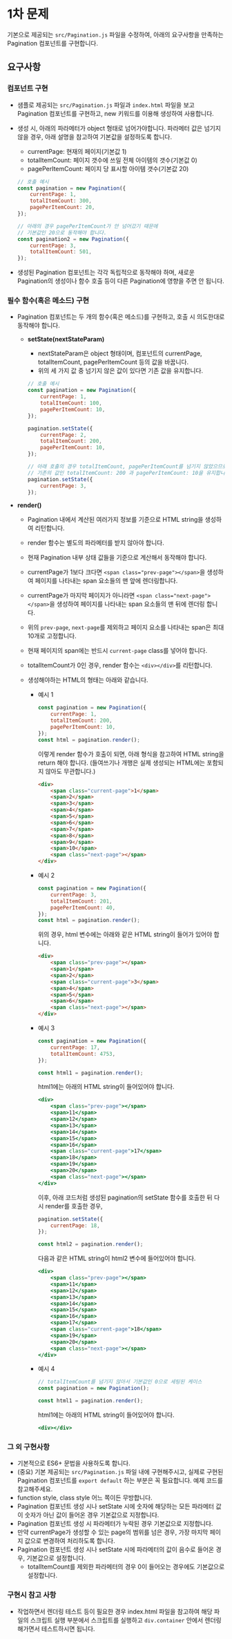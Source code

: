 # 1차 문제

기본으로 제공되는 `src/Pagination.js` 파일을 수정하여, 아래의 요구사항을 만족하는 Pagination 컴포넌트를 구현합니다.

## 요구사항

### 컴포넌트 구현

-   샘플로 제공되는 `src/Pagination.js` 파일과 `index.html` 파일을 보고 Pagination 컴포넌트를 구현하고, new 키워드를 이용해 생성하여 사용합니다.
-   생성 시, 아래의 파라메터가 object 형태로 넘어가야합니다. 파라메터 값은 넘기지 않을 경우, 아래 설명을 참고하여 기본값을 설정하도록 합니다.

    -   currentPage: 현재의 페이지(기본값 1)
    -   totalItemCount: 페이지 갯수에 쓰일 전체 아이템의 갯수(기본값 0)
    -   pagePerItemCount: 페이지 당 표시할 아이템 갯수(기본값 20)

    ```jsx
    // 호출 예시
    const pagination = new Pagination({
        currentPage: 1,
        totalItemCount: 300,
        pagePerItemCount: 20,
    });

    // 아래의 경우 pagePerItemCount가 안 넘어갔기 때문에
    // 기본값인 20으로 동작해야 합니다.
    const pagination2 = new Pagination({
        currentPage: 3,
        totalItemCount: 501,
    });
    ```

-   생성된 Pagination 컴포넌트는 각각 독립적으로 동작해야 하며, 새로운 Pagination의 생성이나 함수 호출 등이 다른 Pagination에 영향을 주면 안 됩니다.

### 필수 함수(혹은 메소드) 구현

-   Pagination 컴포넌트는 두 개의 함수(혹은 메소드)를 구현하고, 호출 시 의도한대로 동작해야 합니다.

    -   **setState(nextStateParam)**

        -   nextStateParam은 object 형태이며, 컴포넌트의 currentPage, totalItemCount, pagePerItemCount 등의 값을 바꿉니다.
        -   위의 세 가지 값 중 넘기지 않은 값이 있다면 기존 값을 유지합니다.

        ```jsx
        // 호출 예시
        const pagination = new Pagination({
            currentPage: 1,
            totalItemCount: 100,
            pagePerItemCount: 10,
        });

        pagination.setState({
            currentPage: 2,
            totalItemCount: 200,
            pagePerItemCount: 10,
        });

        // 아래 호출의 경우 totalItemCount, pagePerItemCount를 넘기지 않았으므로
        // 기존의 값인 totalItemCount: 200 과 pagePerItemCount: 10을 유지합니다.
        pagination.setState({
            currentPage: 3,
        });
        ```

-   **render()**

    -   Pagination 내에서 계산된 여러가지 정보를 기준으로 HTML string을 생성하여 리턴합니다.
    -   render 함수는 별도의 파라메터를 받지 않아야 합니다.
    -   현재 Pagination 내부 상태 값들을 기준으로 계산해서 동작해야 합니다.
    -   currentPage가 1보다 크다면 `<span class="prev-page"></span>`을 생성하여 페이지를 나타내는 span 요소들의 맨 앞에 렌더링합니다.
    -   currentPage가 마지막 페이지가 아니라면 `<span class="next-page"></span>`을 생성하여 페이지를 나타내는 span 요소들의 맨 뒤에 렌더링 합니다.
    -   위의 `prev-page`, `next-page`를 제외하고 페이지 요소를 나타내는 span은 최대 10개로 고정합니다.
    -   현재 페이지의 span에는 반드시 `current-page` class를 넣어야 합니다.
    -   totalItemCount가 0인 경우, render 함수는 `<div></div>`를 리턴합니다.
    -   생성해야하는 HTML의 형태는 아래와 같습니다.

        -   예시 1

            ```jsx
            const pagination = new Pagination({
                currentPage: 1,
                totalItemCount: 200,
                pagePerItemCount: 10,
            });
            const html = pagination.render();
            ```

            이렇게 render 함수가 호출이 되면, 아래 형식을 참고하여 HTML string을 return 해야 합니다. (들여쓰기나 개행은 실제 생성되는 HTML에는 포함되지 않아도 무관합니다.)

            ```html
            <div>
                <span class="current-page">1</span>
                <span>2</span>
                <span>3</span>
                <span>4</span>
                <span>5</span>
                <span>6</span>
                <span>7</span>
                <span>8</span>
                <span>9</span>
                <span>10</span>
                <span class="next-page"></span>
            </div>
            ```

        -   예시 2

            ```jsx
            const pagination = new Pagination({
                currentPage: 3,
                totalItemCount: 201,
                pagePerItemCount: 40,
            });
            const html = pagination.render();
            ```

            위의 경우, html 변수에는 아래와 같은 HTML string이 들어가 있어야 합니다.

            ```html
            <div>
                <span class="prev-page"></span>
                <span>1</span>
                <span>2</span>
                <span class="current-page">3</span>
                <span>4</span>
                <span>5</span>
                <span>6</span>
                <span class="next-page"></span>
            </div>
            ```

        -   예시 3

            ```jsx
            const pagination = new Pagination({
                currentPage: 17,
                totalItemCount: 4753,
            });

            const html1 = pagination.render();
            ```

            html1에는 아래의 HTML string이 들어있어야 합니다.

            ```jsx
            <div>
                <span class="prev-page"></span>
                <span>11</span>
                <span>12</span>
                <span>13</span>
                <span>14</span>
                <span>15</span>
                <span>16</span>
                <span class="current-page">17</span>
                <span>18</span>
                <span>19</span>
                <span>20</span>
                <span class="next-page"></span>
            </div>
            ```

            이후, 아래 코드처럼 생성된 pagination의 setState 함수를 호출한 뒤 다시 render를 호출한 경우,

            ```jsx
            pagination.setState({
                currentPage: 18,
            });

            const html2 = pagination.render();
            ```

            다음과 같은 HTML string이 html2 변수에 들어있어야 합니다.

            ```jsx
            <div>
                <span class="prev-page"></span>
                <span>11</span>
                <span>12</span>
                <span>13</span>
                <span>14</span>
                <span>15</span>
                <span>16</span>
                <span>17</span>
                <span class="current-page">18</span>
                <span>19</span>
                <span>20</span>
                <span class="next-page"></span>
            </div>
            ```

        -   예시 4

            ```jsx
            // totalItemCount를 넘기지 않아서 기본값인 0으로 세팅된 케이스
            const pagination = new Pagination();

            const html1 = pagination.render();
            ```

            html1에는 아래의 HTML string이 들어있어야 합니다.

            ```jsx
            <div></div>
            ```

### 그 외 구현사항

-   기본적으로 ES6+ 문법을 사용하도록 합니다.
-   (중요) 기본 제공되는 `src/Pagination.js` 파일 내에 구현해주시고, 실제로 구현된 Pagination 컴포넌트를 `export default` 하는 부분은 꼭 필요합니다. 예제 코드를 참고해주세요.
-   function style, class style 어느 쪽이든 무방합니다.
-   Pagination 컴포넌트 생성 시나 setState 시에 숫자에 해당하는 모든 파라메터 값이 숫자가 아닌 값이 들어온 경우 기본값으로 지정합니다.
-   Pagination 컴포넌트 생성 시 파라메터가 누락된 경우 기본값으로 지정합니다.
-   만약 currentPage가 생성할 수 있는 page의 범위를 넘은 경우, 가장 마지막 페이지 값으로 변경하여 처리하도록 합니다.
-   Pagination 컴포넌트 생성 시나 setState 시에 파라메터의 값이 음수로 들어온 경우, 기본값으로 설정합니다.
    -   totalItemCount를 제외한 파라메터의 경우 0이 들어오는 경우에도 기본값으로 설정합니다.

### 구현시 참고 사항

-   작업하면서 렌더링 테스트 등이 필요한 경우 index.html 파일을 참고하여 해당 파일의 스크립트 실행 부분에서 스크립트를 실행하고 `div.container` 안에서 렌더링해가면서 테스트하시면 됩니다.
